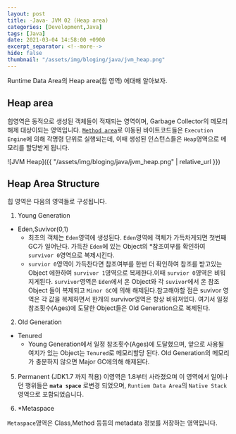 ```yaml
---
layout: post
title: -Java- JVM 02 (Heap area)
categories: [Development,Java]
tags: [Java]
date: 2021-03-04 14:58:00 +0900
excerpt_separator: <!--more-->
hide: false
thumbnail: "/assets/img/bloging/java/jvm_heap.png"
---
```

Runtime Data Area의 Heap area(힙 영역) 에대해 알아보자.
<!--more-->
## Heap area  

힙영역은 동적으로 생성된 객체들이 적재되는 영역이며, Garbage Collector의 메모리 해제 대상이되는 영역입니다. [`Method area`](https://kimchi-dev.github.io/posts/Java_JVM01/#1-method-area)로 이동된 바이트코드들은 `Execution Engine`에 의해 각명령 단위로 실행되는데, 이때 생성된 인스턴스들은 `Heap`영역으로 메모리를 할당받게 됩니다.  


![JVM Heap]({{ "/assets/img/bloging/java/jvm_heap.png" | relative_url }})  

## Heap Area Structure  

힙 영역은 다음의 영역들로 구성됩니다.
1. Young Generation  
- Eden,Suvivor(0,1)  
  - 최초의 객체는  `Eden`영역에 생성된다. `Eden`영역에 객체가 가득차게되면 첫번째 GC가 일어난다. 가득찬 `Eden`에 있는 Object의 *참조여부를 확인하여 `survivor 0`영역으로 복제시킨다.
  - `survior 0`영역이 가득찬다면 참조여부를 한번 더 확인하여 참조를 받고있는 Object 에한하여 `survivor 1`영역으로 복제한다.이때 `survior 0`영역은 비워지게된다. `survivor`영역은 `Eden`에서 온 Object와 각 `suvivor`에서 온 참조Object 들이 복제되고 `Minor GC`에 의해 해제된다.참고해야할 점은 suvivor 영역은 각 값을 복제하면서 한개의 survivor영역은 항상 비워져있다.  여기서 일정 참조횟수(Ages)에 도달한 Object들은 Old Generation으로 복제된다.  

2. Old Generation  
- Tenured
  - Young Generation에서 일정 참조횟수(Ages)에 도달했으며, 앞으로 사용될 여지가 있는 Object는 `Tenured`로 메모리할당 된다. Old Generation의 메모리가 충분하지 않으면 Major GC에의해 해제된다.

5. Permanent (JDK1.7 까지 적용)
이영역은 1.8부터 사라졌으며 이 영역에서 일어나던 행위들은 **`mata space`** 로변경 되었으며,
`Runtiem Data Area`의 `Native Stack`영역으로 포함되었습니다.

5. *Metaspace  

`Metaspace`영역은 Class,Method 등등의 metadata 정보를 저장하는 영역입니다.
